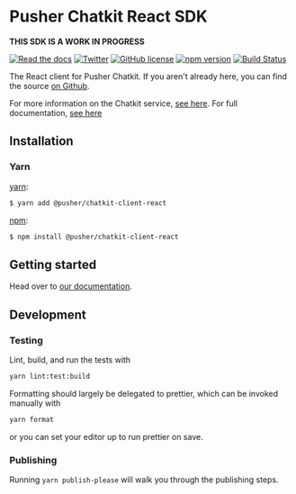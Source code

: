 # Pusher Chatkit React SDK
**THIS SDK IS A WORK IN PROGRESS**

[![Read the docs](https://img.shields.io/badge/read_the-docs-92A8D1.svg)](https://docs.pusher.com/chatkit/reference/react)
[![Twitter](https://img.shields.io/badge/twitter-@Pusher-blue.svg?style=flat)](http://twitter.com/Pusher)
[![GitHub license](https://img.shields.io/badge/license-MIT-lightgrey.svg)](https://github.com/pusher/chatkit-client-react/blob/master/LICENSE.md)
[![npm version](https://badge.fury.io/js/%40pusher%2Fchatkit-client-react.svg)](https://badge.fury.io/js/%40pusher%2Fchatkit-client-react)
[![Build Status](https://travis-ci.org/pusher/chatkit-client-react.svg?branch=master)](https://travis-ci.org/pusher/chatkit-client-react)

The React client for Pusher Chatkit. If you aren't already here, you can find the source [on Github](https://github.com/pusher/chatkit-client-react).

For more information on the Chatkit service, [see here](https://pusher.com/chatkit). For full documentation, [see here](https://docs.pusher.com/chatkit)

## Installation

### Yarn

[yarn](https://yarnpkg.com/):

```sh
$ yarn add @pusher/chatkit-client-react
```

[npm](https://www.npmjs.com/):

```sh
$ npm install @pusher/chatkit-client-react
```

## Getting started

Head over to [our documentation](https://docs.pusher.com/chatkit/reference/react).

## Development

### Testing

Lint, build, and run the tests with

```sh
yarn lint:test:build
```

Formatting should largely be delegated to prettier, which can be invoked manually with

```sh
yarn format
```

or you can set your editor up to run prettier on save.

### Publishing

Running `yarn publish-please` will walk you through the publishing steps.
